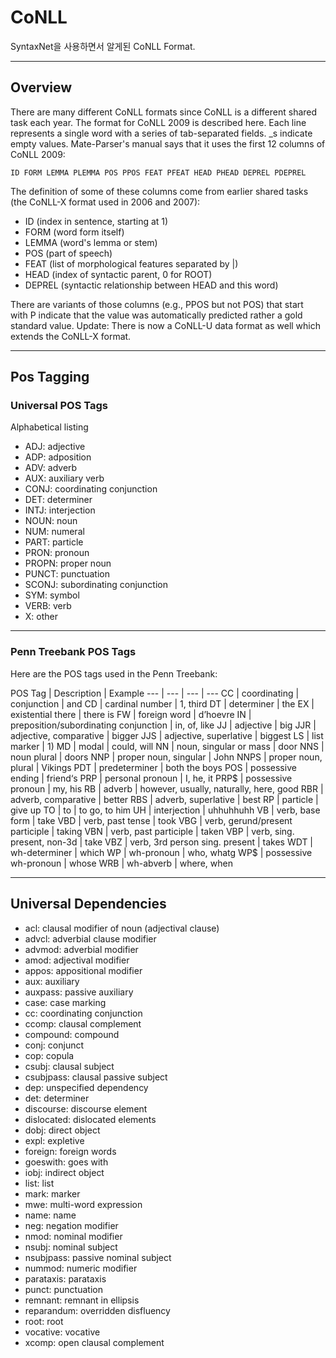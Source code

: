 # CoNLL

SyntaxNet을 사용하면서 알게된 CoNLL Format.

---------------------------------

## Overview

There are many different CoNLL formats since CoNLL is a different shared task each year. The format for CoNLL 2009 is described here. Each line represents a single word with a series of tab-separated fields. _s indicate empty values. Mate-Parser's manual says that it uses the first 12 columns of CoNLL 2009:  

	ID FORM LEMMA PLEMMA POS PPOS FEAT PFEAT HEAD PHEAD DEPREL PDEPREL

The definition of some of these columns come from earlier shared tasks (the CoNLL-X format used in 2006 and 2007):

- ID (index in sentence, starting at 1)
- FORM (word form itself)
- LEMMA (word's lemma or stem)
- POS (part of speech)
- FEAT (list of morphological features separated by |)
- HEAD (index of syntactic parent, 0 for ROOT)
- DEPREL (syntactic relationship between HEAD and this word)

There are variants of those columns (e.g., PPOS but not POS) that start with P indicate that the value was automatically predicted rather a gold standard value.
Update: There is now a CoNLL-U data format as well which extends the CoNLL-X format.

---------------------------------

## Pos Tagging

### Universal POS Tags

Alphabetical listing

- ADJ: adjective
- ADP: adposition
- ADV: adverb
- AUX: auxiliary verb
- CONJ: coordinating conjunction
- DET: determiner
- INTJ: interjection
- NOUN: noun
- NUM: numeral
- PART: particle
- PRON: pronoun
- PROPN: proper noun
- PUNCT: punctuation
- SCONJ: subordinating conjunction
- SYM: symbol
- VERB: verb
- X: other

---------------------------------

### Penn Treebank POS Tags

Here are the POS tags used in the Penn Treebank:


POS Tag | Description | Example
--- | --- | --- | ---
CC | coordinating | conjunction | and
CD | cardinal number | 1, third
DT | determiner | the
EX | existential there | there is
FW | foreign word | d’hoevre
IN | preposition/subordinating conjunction | in, of, like
JJ | adjective | big
JJR	 | adjective, comparative | bigger
JJS	 | adjective, superlative | biggest
LS | list marker | 1)
MD | modal | could, will
NN | noun, singular or mass | door
NNS	 | noun plural | doors
NNP	 | proper noun, singular | John
NNPS | proper noun, plural | 	Vikings
PDT	 | predeterminer	 | both the boys
POS	 | possessive ending | friend‘s
PRP	 | personal pronoun | I, he, it
PRP$ | possessive pronoun | my, his
RB | adverb | however, usually, naturally, here, good
RBR	 | adverb, comparative | better
RBS	 | adverb, superlative | best
RP | particle | 	give up
TO | to | to go, to him
UH | interjection | uhhuhhuhh
VB | verb, base form | take
VBD	 | verb, past tense | took
VBG	 | verb, gerund/present participle | taking
VBN	 | verb, past participle | taken
VBP	 | verb, sing. present, non-3d | take
VBZ	 | verb, 3rd person sing. present | 	takes
WDT	 | wh-determiner | which
WP | wh-pronoun | who, whatg
WP$	 | possessive wh-pronoun | whose
WRB	 | wh-abverb | where, when

---------------------------------

## Universal Dependencies

- acl: clausal modifier of noun (adjectival clause)
- advcl: adverbial clause modifier
- advmod: adverbial modifier
- amod: adjectival modifier
- appos: appositional modifier
- aux: auxiliary
- auxpass: passive auxiliary
- case: case marking
- cc: coordinating conjunction
- ccomp: clausal complement
- compound: compound
- conj: conjunct
- cop: copula
- csubj: clausal subject
- csubjpass: clausal passive subject
- dep: unspecified dependency
- det: determiner
- discourse: discourse element
- dislocated: dislocated elements
- dobj: direct object
- expl: expletive
- foreign: foreign words
- goeswith: goes with
- iobj: indirect object
- list: list
- mark: marker
- mwe: multi-word expression
- name: name
- neg: negation modifier
- nmod: nominal modifier
- nsubj: nominal subject
- nsubjpass: passive nominal subject
- nummod: numeric modifier
- parataxis: parataxis
- punct: punctuation
- remnant: remnant in ellipsis
- reparandum: overridden disfluency
- root: root
- vocative: vocative
- xcomp: open clausal complement

